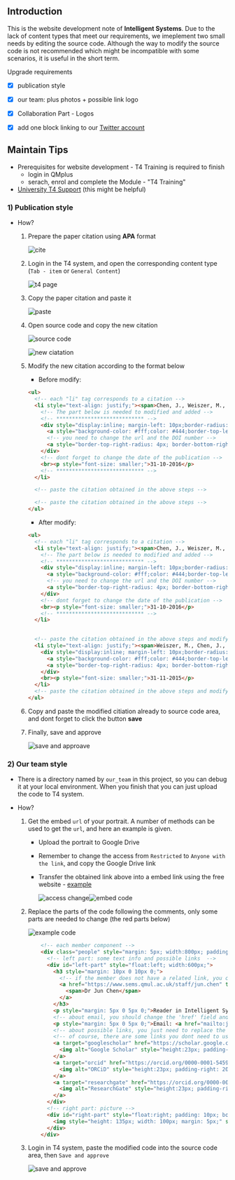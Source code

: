 ## Introduction

This is the website development note of __Intelligent Systems__. Due to the lack of content types that meet our requirements, we imeplement two small needs by editing the source code. Although the way to modify the source code is not recommended which might be incompatible with some scenarios, it is useful in the short term. 



Upgrade requirements 

- [x] publication style
- [x] our team: plus photos + possible link logo
- [x] Collaboration Part - Logos

- [x] add one block linking to our [Twitter account](https://twitter.com/IntelSysEngQMUL)



## Maintain Tips

* Prerequisites for website development - T4 Training is required to finish
  * login in QMplus
  * serach, enrol and complete the Module - "T4 Training"
* [University T4 Support](https://www.qmul.ac.uk/t4-support/content-type-directory/) (this might be helpful)

### 1) Publication style

* How?

  1. Prepare the paper citation using __APA__ format

     ![cite](./pictures/01.png)

  2. Login in the T4 system, and open the corresponding content type (`Tab - item` or `General Content`)

     ![t4 page](./pictures/02.png)

  3. Copy the paper citation and paste it

     ![paste](./pictures/03.png)

  4. Open source code and copy the new citation

     ![source code](./pictures/04.png)

     ![new ciatation](./pictures/05.png)

  5. Modify the new citation according to the format below 

     * Before modify:

     ```html
     <ul>
       <!-- each "li" tag corresponds to a citation -->
       <li style="text-align: justify;"><span>Chen, J., Weiszer, M., Stewart, P., &amp; Shabani, M. (2015). Toward a more realistic, cost-effective, and greener ground movement through active routing&mdash;Part I: Optimal speed profile generation.&nbsp;</span><em>IEEE Transactions on Intelligent Transportation Systems</em><span>,&nbsp;</span><em>17</em><span>(5), 1196-1209.</span>
         <!-- The part below is needed to modified and added -->
         <!-- **************************** -->
         <div style="display:inline; margin-left: 10px;border-radius: 1em/5em;border: 1px solid; background-color: #0D3273;" >
           <a style="background-color: #fff;color: #444;border-top-left-radius: 4px; border-bottom-left-radius: 4px;"><span>DOI</span></a>
           <!-- you need to change the url and the DOI number -->
           <a style="border-top-right-radius: 4px; border-bottom-right-radius: 4px;background-color: #0D3273;color: #fff;" href="https://ieeexplore.ieee.org/document/7726055%C2%A0" target="_blank" rel="noopener"><span>10.1109/TITS.2016.2587619</span></a>
         </div>
         <!-- dont forget to change the date of the publication -->
         <br><p style="font-size: smaller;">31-10-2016</p>
         <!-- **************************** -->
       </li>
     
       <!-- paste the citation obtained in the above steps -->
     
       <!-- paste the citation obtained in the above steps -->
     </ul>
     ```

     * After modify:

     ```html
     <ul>
       <!-- each "li" tag corresponds to a citation -->
       <li style="text-align: justify;"><span>Chen, J., Weiszer, M., Stewart, P., &amp; Shabani, M. (2015). Toward a more realistic, cost-effective, and greener ground movement through active routing&mdash;Part I: Optimal speed profile generation.&nbsp;</span><em>IEEE Transactions on Intelligent Transportation Systems</em><span>,&nbsp;</span><em>17</em><span>(5), 1196-1209.</span>
         <!-- The part below is needed to modified and added -->
         <!-- **************************** -->
         <div style="display:inline; margin-left: 10px;border-radius: 1em/5em;border: 1px solid; background-color: #0D3273;" >
           <a style="background-color: #fff;color: #444;border-top-left-radius: 4px; border-bottom-left-radius: 4px;"><span>DOI</span></a>
           <!-- you need to change the url and the DOI number -->
           <a style="border-top-right-radius: 4px; border-bottom-right-radius: 4px;background-color: #0D3273;color: #fff;" href="https://ieeexplore.ieee.org/document/7726055%C2%A0" target="_blank" rel="noopener"><span>10.1109/TITS.2016.2587619</span></a>
         </div>
         <!-- dont forget to change the date of the publication -->
         <br><p style="font-size: smaller;">31-10-2016</p>
         <!-- **************************** -->
       </li>
     
       
       <!-- paste the citation obtained in the above steps and modify -->
       <li style="text-align: justify;"><span>Weiszer, M., Chen, J., &amp; Locatelli, G. (2015). An integrated optimisation approach to airport ground operations to foster sustainability in the aviation sector.&nbsp;</span><em>Applied Energy</em><span>,&nbsp;</span><em>157</em><span>, 567-582.</span>
         <div style="display:inline; margin-left: 10px;border-radius: 1em/5em;border: 1px solid; background-color: #0D3273;" >
           <a style="background-color: #fff;color: #444;border-top-left-radius: 4px; border-bottom-left-radius: 4px;"><span>DOI</span></a>
           <a style="border-top-right-radius: 4px; border-bottom-right-radius: 4px;background-color: #0D3273;color: #fff;" href="https://www.sciencedirect.com/science/article/pii/S0306261915004948" target="_blank" rel="noopener"><span>10.1016/j.apenergy.2015.04.039</span></a>
         </div>
         <br><p style="font-size: smaller;">31-11-2015</p>
       </li>
       <!-- paste the citation obtained in the above steps and modify -->
     </ul>
     ```

  6. Copy and paste the modified citiation already to source code area, and dont forget to click the button __save__

  7. Finally, save and approve

     ![save and approave](./pictures/06.png)

### 2)  Our team style

* There is a directory named by `our_team` in this project, so you can debug it at your local environment. When you finish that you can just upload the code to T4 system.

* How?

  1. Get the embed `url` of your portrait. A number of methods can be used to get the `url`, and here an example is given.

     * Upload the portrait to Google Drive

     * Remember to change the access from `Restricted` to `Anyone with the link`, and copy the Google Drive link

     * Transfer the obtained link above into a embed link using the free website - [example](https://www.labnol.org/embed/google/drive/)

       ![access change](./pictures/07.png)![embed code](./pictures/08.png)

       

  2. Replace the parts of the code following the comments, only some parts are needed to change (the red parts below)
  
     ![example code](./pictures/09.png)
  
     ```html
         <!-- each member component -->
         <div class="people" style="margin: 5px; width:800px; padding:10px; overflow:hidden">
           <!-- left part: some text info and possible links  -->
           <div id="left-part" style="float:left; width:600px;">
             <h3 style="margin: 10px 0 10px 0;">
               <!-- if the member does not have a related link, you can directly delete '<a>' tag  -->
               <a href="https://www.sems.qmul.ac.uk/staff/jun.chen" target="_blank" rel="noopener">
                 <span>Dr Jun Chen</span>
               </a>
             </h3>
             <p style="margin: 5px 0 5px 0;">Reader in Intelligent Systems Engineering</p>
             <!-- about email, you should change the 'href' field and the email address both -->
             <p style="margin: 5px 0 5px 0;">Email: <a href="mailto:jun.chen@qmul.ac.uk" target="_blank" rel="noopener">jun.chen@qmul.ac.uk</a></p>
             <!-- about possible links, you just need to replace the 'href' field with the correct url. --> 
             <!-- of course, there are some links you dont need to use, then just delete or comment them. For example, you can delete ORCID and ResearchGate parts -->
             <a target="googlescholar" href="https://scholar.google.co.uk/citations?user=MMFrrmwAAAAJ">
               <img alt="Google Scholar" style="height:23px; padding-right: 20px; float: left; margin: 5px 0 20px 0;" src="https://www.sems.qmul.ac.uk/images/scholar_logo_md_2012.png">
             </a>
             <a target="orcid" href="https://orcid.org/0000-0001-5459-9010">
               <img alt="ORCiD" style="height:23px; padding-right: 20px; float: left; margin: 5px 0 20px 0;" src="https://www.sems.qmul.ac.uk/images/orcid-logo.png">
             </a>
             <a target="researchgate" href="https://orcid.org/0000-0001-5459-9010">
               <img alt="ResearchGate" style="height:23px; padding-right: 20px; float: left; margin: 5px 0 20px 0;" src="https://upload.wikimedia.org/wikipedia/commons/a/aa/ResearchGate_Logo.png">
             </a>
           </div>
           <!-- right part: picture -->
           <div id="right-part" style="float:right; padding: 10px; border:1px solid #ceced5">
             <img style="height: 135px; width: 100px; margin: 5px;" src="https://www.sems.qmul.ac.uk/content/staff/images/jun_chen_qmul_ac_uk.jpg" alt="Dr Jun Chen"\>
           </div>
         </div>
     ```
  
  3. Login in T4 system, paste the modified code into the source code area, then `Save and approve`
  
     ![save and approve](./pictures/10.png)
